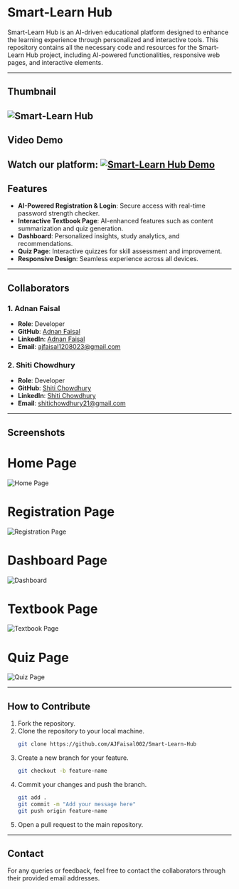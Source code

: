 # Smart-Learn Hub

Smart-Learn Hub is an AI-driven educational platform designed to enhance the learning experience through personalized and interactive tools. This repository contains all the necessary code and resources for the Smart-Learn Hub project, including AI-powered functionalities, responsive web pages, and interactive elements.

---

## Thumbnail 
![Smart-Learn Hub](https://raw.githubusercontent.com/AJFaisal002/Smart-Learn-Hub/main/screenshots/Smart-Learn%20Hub.jpg)
---
## Video Demo
Watch our platform:
[![Smart-Learn Hub Demo](https://img.youtube.com/vi/dgEm9F5rejA/0.jpg)](https://youtu.be/dgEm9F5rejA)
---

## Features
- **AI-Powered Registration & Login**: Secure access with real-time password strength checker.
- **Interactive Textbook Page**: AI-enhanced features such as content summarization and quiz generation.
- **Dashboard**: Personalized insights, study analytics, and recommendations.
- **Quiz Page**: Interactive quizzes for skill assessment and improvement.
- **Responsive Design**: Seamless experience across all devices.

---

## Collaborators

### 1. **Adnan Faisal**
- **Role**: Developer
- **GitHub**: [Adnan Faisal](https://github.com/AJFaisal002)
- **LinkedIn**: [Adnan Faisal](https://www.linkedin.com/in/ajfaisal002/)
- **Email**: [ajfaisal1208023@gmail.com](ajfaisal1208023@gmail.com)

### 2. **Shiti Chowdhury**
- **Role**: Developer
- **GitHub**: [Shiti Chowdhury](https://github.com/SHITICHY21)
- **LinkedIn**: [Shiti Chowdhury](https://www.linkedin.com/in/shiti-chowdhury/)
- **Email**: [shitichowdhury21@gmail.com](shitichowdhury21@gmail.com)

---

## Screenshots

# **Home Page**
![Home Page](screenshots/home_page.png)

# **Registration Page**
![Registration Page](screenshots/registration_page.png)

# **Dashboard Page**
![Dashboard](screenshots/dashboard_page.png)

# **Textbook Page**
![Textbook Page](screenshots/textbook_page.png)

# **Quiz Page**
![Quiz Page](screenshots/quiz_page.png)

---

## How to Contribute
1. Fork the repository.
2. Clone the repository to your local machine.
   ```bash
   git clone https://github.com/AJFaisal002/Smart-Learn-Hub
   ```
3. Create a new branch for your feature.
   ```bash
   git checkout -b feature-name
   ```
4. Commit your changes and push the branch.
   ```bash
   git add .
   git commit -m "Add your message here"
   git push origin feature-name
   ```
5. Open a pull request to the main repository.

---

## Contact
For any queries or feedback, feel free to contact the collaborators through their provided email addresses.
